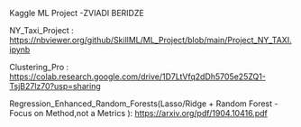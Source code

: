 
Kaggle ML Project -ZVIADI BERIDZE


NY_Taxi_Project : https://nbviewer.org/github/SkillML/ML_Project/blob/main/Project_NY_TAXI.ipynb

Clustering_Pro : https://colab.research.google.com/drive/1D7LtVfq2dDh5705e25ZQ1-TsjB27lz70?usp=sharing

Regression_Enhanced_Random_Forests(Lasso/Ridge + Random Forest - Focus on Method,not a Metrics ): https://arxiv.org/pdf/1904.10416.pdf
